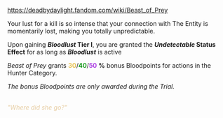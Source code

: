 https://deadbydaylight.fandom.com/wiki/Beast_of_Prey

<p>Your lust for a kill is so intense that your connection with The Entity  is momentarily lost, making you totally unpredictable.
<p>Upon gaining <i><b>Bloodlust </b></i> <b>Tier I</b>, you are granted the <i><b>Undetectable </b></i> <b>Status Effect</b> for as long as <i><b>Bloodlust</b></i> is active
</p><p><i>Beast of Prey</i> grants <span class="clr" style="color: #e8c252;"><b>30</b></span>/<span class="clr" style="color: #199b1e;"><b>40</b></span>/<span class="clr" style="color: #ac3ee3;"><b>50</b></span> <b>%</b> bonus Bloodpoints  for actions in the Hunter  Category.
</p><p><i>The bonus Bloodpoints are only awarded during the Trial.</i>
</p><p><br/>
<i><span class="clr clr9" style="color: #e7cda2 ;">"Where did she go?"</span></i>
</p>
</p>